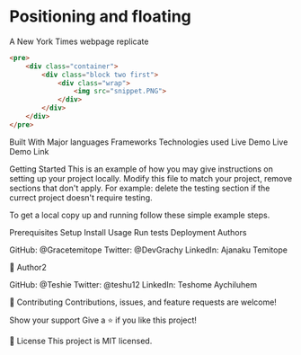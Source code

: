 # Positioning and floating

A New York Times webpage replicate

```html
<pre>
    <div class="container">
        <div class="block two first">
            <div class="wrap">
                <img src="snippet.PNG">
            </div>
        </div>
    </div>
</pre>
```
Built With
Major languages
Frameworks
Technologies used
Live Demo
Live Demo Link

Getting Started
This is an example of how you may give instructions on setting up your project locally. Modify this file to match your project, remove sections that don't apply. For example: delete the testing section if the currect project doesn't require testing.

To get a local copy up and running follow these simple example steps.

Prerequisites
Setup
Install
Usage
Run tests
Deployment
Authors

GitHub: @Gracetemitope
Twitter: @DevGrachy
LinkedIn: Ajanaku Temitope

👤 Author2

GitHub: @Teshie
Twitter: @teshu12
LinkedIn: Teshome Aychiluhem

🤝 Contributing
Contributions, issues, and feature requests are welcome!


Show your support
Give a ⭐️ if you like this project!


📝 License
This project is MIT licensed.
